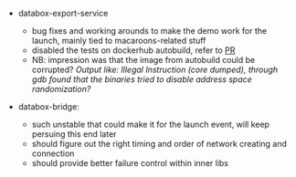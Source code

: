- databox-export-service
  - bug fixes and working arounds to make the demo work for the launch, mainly tied to macaroons-related stuff
  - disabled the tests on dockerhub autobuild, refer to [PR](https://github.com/me-box/databox-export-service/pull/14)
  - NB: impression was that the image from autobuild could be corrupted? *Output like: Illegal Instruction (core dumped), through gdb found that the binaries tried to disable address space randomization?*

- databox-bridge:
  - such unstable that could make it for the launch event, will keep persuing this end later
  - should figure out the right timing and order of network creating and connection
  - should provide better failure control within inner libs
